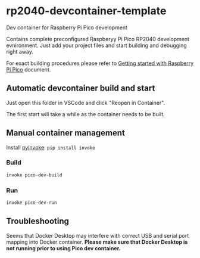 # rp2040-devcontainer-template

Dev container for Raspberry Pi Pico development

Contains complete preconfigured Raspberyy Pi Pico RP2040 development evnironment.
Just add your project files and start building and debugging right away.

For exact building procedures please refer to 
[Getting started with Raspberry Pi Pico](https://datasheets.raspberrypi.com/pico/getting-started-with-pico.pdf)
document.

## Automatic devcontainer build and start

Just open this folder in VSCode and click "Reopen in Container".

The first start will take a while as the container needs to be built.

## Manual container management

Install [pyinvoke](www.pyinvoke.org): `pip install invoke`

### Build

```bash
invoke pico-dev-build
```

### Run

```bash
invoke pico-dev-run
```

## Troubleshooting

Seems that Docker Desktop may interfere with correct USB and serial port mapping into Docker container. 
**Please make sure that Docker Desktop is not running prior to using Pico dev container.**
